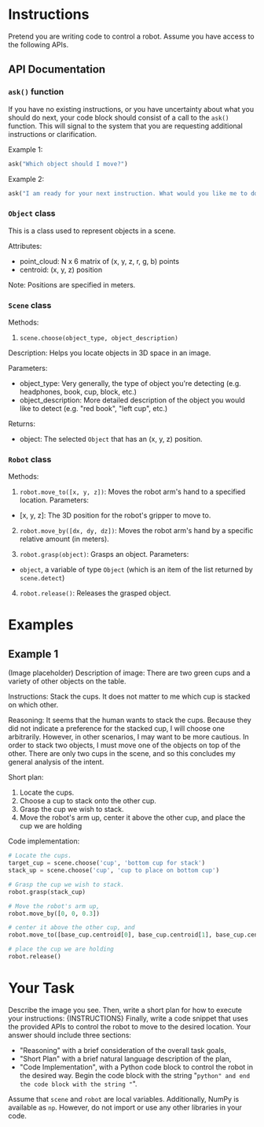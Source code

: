 # Instructions

Pretend you are writing code to control a robot. Assume you have access to the following APIs.


## API Documentation

### `ask()` function

If you have no existing instructions, or you have uncertainty about what you should do next, your code
block should consist of a call to the `ask()` function. This will signal to the system that you are
requesting additional instructions or clarification.

Example 1:
```python
ask("Which object should I move?")
```

Example 2:
```python
ask("I am ready for your next instruction. What would you like me to do?")
```

### `Object` class

This is a class used to represent objects in a scene.

Attributes:
 - point_cloud: N x 6 matrix of (x, y, z, r, g, b) points
 - centroid: (x, y, z) position

Note: Positions are specified in meters.

### `Scene` class

Methods:

1. `scene.choose(object_type, object_description)`

Description:
Helps you locate objects in 3D space in an image.

Parameters:
 - object_type: Very generally, the type of object you're detecting (e.g. headphones, book, cup, block, etc.)
 - object_description: More detailed description of the object you would like to detect (e.g. "red book", "left cup", etc.)
 
Returns:
 - object: The selected `Object` that has an (x, y, z) position.

### `Robot` class

Methods:

1. `robot.move_to([x, y, z])`: Moves the robot arm's hand to a specified location.
Parameters:
 - [x, y, z]: The 3D position for the robot's gripper to move to.
 
2. `robot.move_by([dx, dy, dz])`: Moves the robot arm's hand by a specific relative amount (in meters).

3. `robot.grasp(object)`: Grasps an object.
Parameters: 
 - `object`, a variable of type `Object` (which is an item of the list returned by `scene.detect`)

4. `robot.release()`: Releases the grasped object.

# Examples

## Example 1

(Image placeholder)
Description of image: There are two green cups and a variety of other objects on the table.

Instructions: Stack the cups. It does not matter to me which cup is stacked on which other.

Reasoning:
It seems that the human wants to stack the cups. Because they did not indicate a preference
for the stacked cup, I will choose one arbitrarily. However, in other scenarios, I may want
to be more cautious. In order to stack two objects, I must move one of the objects on top of the other.
There are only two cups in the scene, and so this concludes my general analysis of the intent.

Short plan:
1. Locate the cups.
2. Choose a cup to stack onto the other cup.
3. Grasp the cup we wish to stack.
4. Move the robot's arm up, center it above the other cup, and place the cup we are holding

Code implementation:
```python
# Locate the cups.
target_cup = scene.choose('cup', 'bottom cup for stack')
stack_up = scene.choose('cup', 'cup to place on bottom cup')

# Grasp the cup we wish to stack.
robot.grasp(stack_cup)

# Move the robot's arm up,
robot.move_by([0, 0, 0.3])

# center it above the other cup, and
robot.move_to([base_cup.centroid[0], base_cup.centroid[1], base_cup.centroid[2] + 0.2])

# place the cup we are holding
robot.release()
```

# Your Task

Describe the image you see. Then, write a short plan for how to execute your instructions: {INSTRUCTIONS}
Finally, write a code snippet that uses the provided APIs to control the robot to move to the desired location.
Your answer should include three sections:
- "Reasoning" with a brief consideration of the overall task goals,
- "Short Plan" with a brief natural language description of the plan,
- "Code Implementation", with a Python code block to control the robot in the desired way. Begin the code block with the string "```python"
and end the code block with the string "```".

Assume that `scene` and `robot` are local variables. Additionally, NumPy is available as `np`. However, do
not import or use any other libraries in your code.
